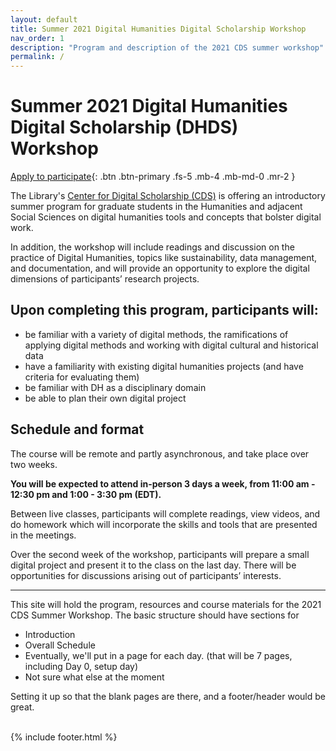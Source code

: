 ```yaml
---
layout: default
title: Summer 2021 Digital Humanities Digital Scholarship Workshop
nav_order: 1
description: "Program and description of the 2021 CDS summer workshop"
permalink: /
---
```

# Summer 2021 Digital Humanities Digital Scholarship (DHDS) Workshop

[Apply to participate](https://forms.gle/SXAFWgbdoQAaDt537){: .btn .btn-primary .fs-5 .mb-4 .mb-md-0 .mr-2 }

The Library's [Center for Digital Scholarship (CDS)](http://cds.library.brown.edu) is offering an introductory summer program for graduate students in the Humanities and adjacent Social Sciences on digital humanities tools and concepts that bolster digital work. 

In addition, the workshop will include readings and discussion on the practice of Digital Humanities, topics like sustainability, data management, and documentation, and will provide an opportunity to explore the digital dimensions of participants’ research projects.

<div class="bg-grey-lt-000" markdown="1">

## Upon completing this program, participants will:

- be familiar with a variety of digital methods, the ramifications of applying digital methods and working with digital cultural and historical data
- have a familiarity with existing digital humanities projects (and have criteria for evaluating them)
- be familiar with DH as a disciplinary domain
- be able to plan their own digital project

</div>

## Schedule and format

The course will be remote and partly asynchronous, and take place over two weeks. 

**You will be expected to attend in-person 3 days a week, from 11:00 am - 12:30 pm and 1:00 - 3:30 pm (EDT).**

Between live classes, participants will complete readings, view videos, and do homework which will incorporate the skills and tools that are presented in the meetings. 

Over the second week of the workshop, participants will prepare a small digital project and present it to the class on the last day. There will be opportunities for discussions arising out of participants’ interests. 


-----

This site will hold the program, resources and course materials for the 2021 CDS Summer Workshop. The basic structure should have sections for

* Introduction
* Overall Schedule
* Eventually, we'll put in a page for each day. (that will be 7 pages, including Day 0, setup day)
* Not sure what else at the moment

Setting it up so that the blank pages are there, and a footer/header would be great. 

<br/>
{% include footer.html %} 

